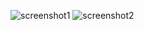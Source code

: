 
![screenshot1](https://trello-attachments.s3.amazonaws.com/6103d6d2c412a819105be90a/1075x818/84afb989c51f2b3d1eb8397503be4c1f/image.png)
![screenshot2](https://trello-attachments.s3.amazonaws.com/6103d6d2c412a819105be90a/632x328/8f53e2e2feb2d496c9ac05c6a57f928f/image.png)